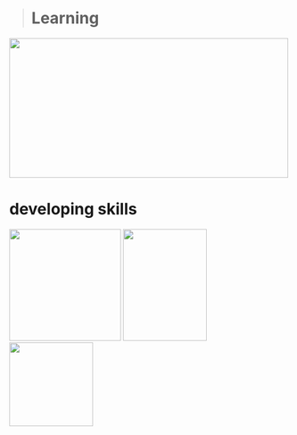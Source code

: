 > # Learning


<img src= "https://github.com/samuelsam8/samuelsam8/blob/main/dormrm.gif" width="500" height="250"/> </img>

# developing skills


<img src= "https://user-images.githubusercontent.com/53999532/134368880-e99a1a30-fcd0-4712-ba63-076bca8193a7.png" width="200" height="200"/> </img>
<img src= "https://user-images.githubusercontent.com/53999532/134368885-883d4979-690c-41fa-88f7-e835270cc172.png" width="150" height="200"/> </img>
<img src= "https://user-images.githubusercontent.com/53999532/134368887-d9a4d1c5-3509-47ca-9a61-e78fe59b6f77.png" width="150" height="150"/> </img>


           
           

     






